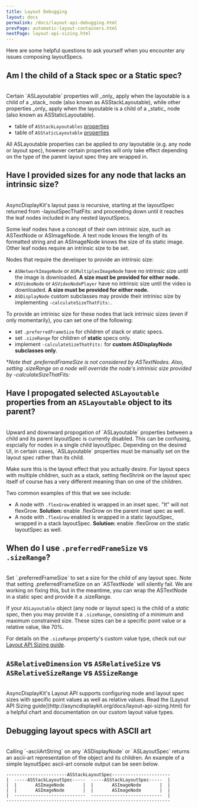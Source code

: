 ```yaml
---
title: Layout Debugging
layout: docs
permalink: /docs/layout-api-debugging.html
prevPage: automatic-layout-containers.html
nextPage: layout-api-sizing.html
---
```


Here are some helpful questions to ask yourself when you encounter any issues composing layoutSpecs. 
 
## Am I the child of a Stack spec or a Static spec?
<br>
Certain `ASLayoutable` properties will _only_ apply when the layoutable is a child of a _stack_ node (also known as ASStackLayoutable), while other properties _only_ apply when the layoutable is a child of a _static_ node (also known as ASStaticLayoutable). 

- table of `ASStackLayoutables` [properties](http://asyncdisplaykit.org/docs/automatic-layout-containers.html#asstacklayoutable-properties)
- table of `ASStaticLayoutable` [properties](http://asyncdisplaykit.org/docs/automatic-layout-containers.html#asstaticlayoutable-properties)


All ASLayoutable properties can be applied to _any_ layoutable (e.g. any node or layout spec), however certain properties will only take effect depending on the type of the parent layout spec they are wrapped in.

## Have I provided sizes for any node that lacks an intrinsic size?
<br>
AsyncDisplayKit's layout pass is recursive, starting at the layoutSpec returned from -layoutSpecThatFits: and proceeding down until it reaches the leaf nodes included in any nested layoutSpecs.

Some leaf nodes have a concept of their own intrinsic size, such as ASTextNode or ASImageNode. A text node knows the length of its formatted string and an ASImageNode knows the size of its static image. Other leaf nodes require an intrinsic size to be set.

Nodes that require the developer to provide an intrinsic size:

- `ASNetworkImageNode` or `ASMultiplexImageNode` have no intrinsic size until the image is downloaded. **A size must be provided for either node.**
- `ASVideoNode` or `ASVideoNodePlayer` have no intrinsic size until the video is downloaded. **A size must be provided for either node.**
- `ASDisplayNode` custom subclasses may provide their intrinisc size by implementing `-calculateSizeThatFits:`.

To provide an intrinisc size for these nodes that lack intrinsic sizes (even if only momentarily), you can set one of the following:

- set `.preferredFrameSize` for children of stack or static specs.
- set `.sizeRange` for children of **static** specs only.
- implement `-calculateSizeThatFits:` for **custom ASDisplayNode subclasses only**.

*_Note that .preferredFrameSize is not considered by ASTextNodes. Also, setting .sizeRange on a node will override the node's intrinisic size provided by -calculateSizeThatFits:_

## Have I propogated selected `ASLayoutable` properties from an `ASLayoutable` object to its parent?
<br>
Upward and downward propogation of `ASLayoutable` properties between a child and its parent layoutSpec is currently disabled. This can be confusing, espcially for nodes in a single child layoutSpec. Depending on the desired UI, in certain cases, `ASLayoutable` properties must be manually set on the layout spec rather than its child.  

Make sure this is the layout effect that you actually desire. For layout specs with multiple children, such as a stack, setting flexShrink on the layout spec itself of course has a very different meaning than on one of the children.

Two common examples of this that we see include:

- A node with `.flexGrow` enabled is wrapped in an inset spec. "It" will not flexGrow. **Solution:** enable .flexGrow on the parent inset spec as well.
- A node with `.flexGrow` enabled is wrapped in a static layoutSpec, wrapped in a stack layoutSpec. **Solution:** enable .flexGrow on the static layoutSpec as well.

## When do I use `.preferredFrameSize` vs `.sizeRange`?
<br>
Set `.preferredFrameSize` to set a size for the child of any layout spec. Note that setting .preferredFrameSize on an `ASTextNode` will silently fail. We are working on fixing this, but in the meantime, you can wrap the ASTextNode in a static spec and provide it a .sizeRange.

If your `ASLayoutable` object (any node or layout spec) is the child of a *static* spec, then you may provide it a `.sizeRange`, consisting of a minimum and maximum constrained size. These sizes can be a specific point value or a relative value, like 70%. 

For details on the `.sizeRange` property's custom value type, check out our [Layout API Sizing guide](http://asyncdisplaykit.org/docs/layout-api-sizing.html). 

## `ASRelativeDimension` vs `ASRelativeSize` vs `ASRelativeSizeRange` vs `ASSizeRange`
<br>
AsyncDisplayKit's Layout API supports configuring node and layout spec sizes with specific point values as well as relative values. Read the [Layout API Sizing guide](http://asyncdisplaykit.org/docs/layout-api-sizing.html) for a helpful chart and documentation on our custom layout value types. 

## Debugging layout specs with ASCII art
<br>
Calling `-asciiArtString` on any `ASDisplayNode` or `ASLayoutSpec` returns an ascii-art representation of the object and its children. An example of a simple layoutSpec ascii-art console output can be seen below.

```
-----------------------ASStackLayoutSpec----------------------
|  -----ASStackLayoutSpec-----  -----ASStackLayoutSpec-----  |
|  |       ASImageNode       |  |       ASImageNode       |  |
|  |       ASImageNode       |  |       ASImageNode       |  |
|  ---------------------------  ---------------------------  |
--------------------------------------------------------------
 ```
